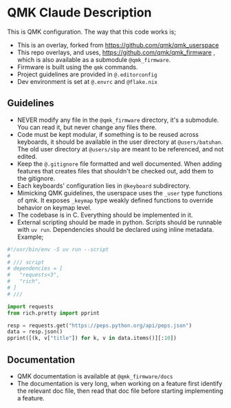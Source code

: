 # QMK Claude Description

This is QMK configuration.
The way that this code works is;

- This is an overlay, forked from https://github.com/qmk/qmk_userspace
- This repo overlays, and uses, https://github.com/qmk/qmk_firmware ,
  which is also available as a submodule `@qmk_firmware`.
- Firmware is built using the `qmk` commands.
- Project guidelines are provided in `@.editorconfig`
- Dev environment is set at `@.envrc` and `@flake.nix`

## Guidelines

- NEVER modify any file in the `@qmk_firmware` directory, it's a submodule.
  You can read it, but never change any files there.
- Code must be kept modular, if something is to be reused across keyboards,
  it should be available in the user directory at `@users/batuhan`.
  The old user directory at `@users/sbp` are meant to be referenced,
  and not edited.
- Keep the `@.gitignore` file formatted and well documented.
  When adding features that creates files that shouldn't be checked out,
  add them to the gitignore.
- Each keyboards' configuration lies in `@keyboard` subdirectory.
- Mimicking QMK guidelines, the userspace uses the `_user` type functions of qmk.
  It exposes `_keymap` type weakly defined functions to override behavior on keymap level.
- The codebase is in C. Everything should be implemented in it.
- External scripting should be made in python.
  Scripts should be runnable with `uv run`.
  Dependencies should be declared using inline metadata. Example;
  
```python
#!/usr/bin/env -S uv run --script
#
# /// script
# dependencies = [
#   "requests<3",
#   "rich",
# ]
# ///

import requests
from rich.pretty import pprint

resp = requests.get("https://peps.python.org/api/peps.json")
data = resp.json()
pprint([(k, v["title"]) for k, v in data.items()][:10])
```

## Documentation

- QMK documentation is available at `@qmk_firmware/docs`
- The documentation is very long, when working on a feature first identify the relevant doc file,
  then read that doc file before starting implementing a feature.
